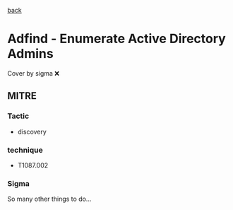 [back](../index.md)
# Adfind - Enumerate Active Directory Admins
Cover by sigma :x: 

## MITRE
### Tactic
  - discovery

### technique
  - T1087.002

### Sigma

 So many other things to do...